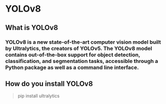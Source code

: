 # YOLOv8
## What is YOLOv8
### YOLOv8 is a new state-of-the-art computer vision model built by Ultralytics, the creators of YOLOv5. The YOLOv8 model contains out-of-the-box support for object detection, classification, and segmentation tasks, accessible through a Python package as well as a command line interface.
## How do you install YOLOv8
> pip install ultralytics
